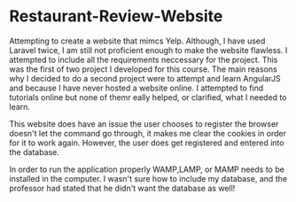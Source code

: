 # Restaurant-Review-Website
Attempting to create a website that mimcs Yelp. 
Although, I have used Laravel twice, I am still not proficient enough to make the website flawless. I attempted to include all the requirements neccessary for the project. This was the first of two project I developed for this course. The main reasons why I decided to do a second project were to attempt and learn AngularJS and because I have never hosted a website online. I attempted to find tutorials online but none of themr eally helped, or clarified, what I needed to learn.

This website does have an issue the user chooses to register the browser doesn't let the command go through, it makes me clear the cookies in order for it to work again. However, the user does get registered and entered into the database.

In order to run the application properly WAMP,LAMP, or MAMP needs to be installed in the computer. 
I wasn't sure how to include my database, and the professor had stated that he didn't want the database as well!
